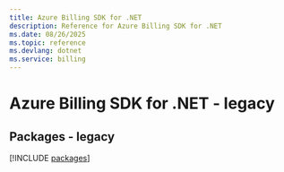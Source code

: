 ```yaml
---
title: Azure Billing SDK for .NET
description: Reference for Azure Billing SDK for .NET
ms.date: 08/26/2025
ms.topic: reference
ms.devlang: dotnet
ms.service: billing
---
```

# Azure Billing SDK for .NET - legacy
## Packages - legacy
[!INCLUDE [packages](billing-index.md)]